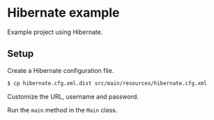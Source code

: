 # Hibernate example

Example project using Hibernate.

## Setup

Create a Hibernate configuration file.
 
```bash
$ cp hibernate.cfg.xml.dist src/main/resources/hibernate.cfg.xml
```

Customize the URL, username and password.

Run the `main` method in the `Main` class.
